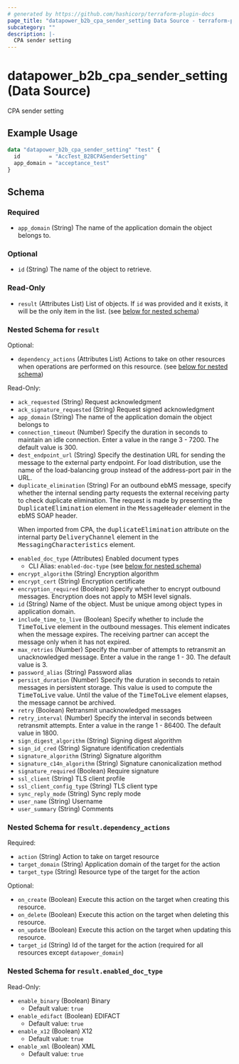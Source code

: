 ```yaml
---
# generated by https://github.com/hashicorp/terraform-plugin-docs
page_title: "datapower_b2b_cpa_sender_setting Data Source - terraform-provider-datapower"
subcategory: ""
description: |-
  CPA sender setting
---
```


# datapower_b2b_cpa_sender_setting (Data Source)

CPA sender setting

## Example Usage

```terraform
data "datapower_b2b_cpa_sender_setting" "test" {
  id         = "AccTest_B2BCPASenderSetting"
  app_domain = "acceptance_test"
}
```

<!-- schema generated by tfplugindocs -->
## Schema

### Required

- `app_domain` (String) The name of the application domain the object belongs to.

### Optional

- `id` (String) The name of the object to retrieve.

### Read-Only

- `result` (Attributes List) List of objects. If `id` was provided and it exists, it will be the only item in the list. (see [below for nested schema](#nestedatt--result))

<a id="nestedatt--result"></a>
### Nested Schema for `result`

Optional:

- `dependency_actions` (Attributes List) Actions to take on other resources when operations are performed on this resource. (see [below for nested schema](#nestedatt--result--dependency_actions))

Read-Only:

- `ack_requested` (String) Request acknowledgment
- `ack_signature_requested` (String) Request signed acknowledgment
- `app_domain` (String) The name of the application domain the object belongs to
- `connection_timeout` (Number) Specify the duration in seconds to maintain an idle connection. Enter a value in the range 3 - 7200. The default value is 300.
- `dest_endpoint_url` (String) Specify the destination URL for sending the message to the external party endpoint. For load distribution, use the name of the load-balancing group instead of the address-port pair in the URL.
- `duplicate_elimination` (String) For an outbound ebMS message, specify whether the internal sending party requests the external receiving party to check duplicate elimination. The request is made by presenting the <tt>DuplicateElimination</tt> element in the <tt>MessageHeader</tt> element in the ebMS SOAP header. <p>When imported from CPA, the <tt>duplicateElimination</tt> attribute on the internal party <tt>DeliveryChannel</tt> element in the <tt>MessagingCharacteristics</tt> element.</p>
- `enabled_doc_type` (Attributes) Enabled document types
  - CLI Alias: `enabled-doc-type` (see [below for nested schema](#nestedatt--result--enabled_doc_type))
- `encrypt_algorithm` (String) Encryption algorithm
- `encrypt_cert` (String) Encryption certificate
- `encryption_required` (Boolean) Specify whether to encrypt outbound messages. Encryption does not apply to MSH level signals.
- `id` (String) Name of the object. Must be unique among object types in application domain.
- `include_time_to_live` (Boolean) Specify whether to include the <tt>TimeToLive</tt> element in the outbound messages. This element indicates when the message expires. The receiving partner can accept the message only when it has not expired.
- `max_retries` (Number) Specify the number of attempts to retransmit an unacknowledged message. Enter a value in the range 1 - 30. The default value is 3.
- `password_alias` (String) Password alias
- `persist_duration` (Number) Specify the duration in seconds to retain messages in persistent storage. This value is used to compute the <tt>TimeToLive</tt> value. Until the value of the <tt>TimeToLive</tt> element elapses, the message cannot be archived.
- `retry` (Boolean) Retransmit unacknowledged messages
- `retry_interval` (Number) Specify the interval in seconds between retransmit attempts. Enter a value in the range 1 - 86400. The default value in 1800.
- `sign_digest_algorithm` (String) Signing digest algorithm
- `sign_id_cred` (String) Signature identification credentials
- `signature_algorithm` (String) Signature algorithm
- `signature_c14n_algorithm` (String) Signature canonicalization method
- `signature_required` (Boolean) Require signature
- `ssl_client` (String) TLS client profile
- `ssl_client_config_type` (String) TLS client type
- `sync_reply_mode` (String) Sync reply mode
- `user_name` (String) Username
- `user_summary` (String) Comments

<a id="nestedatt--result--dependency_actions"></a>
### Nested Schema for `result.dependency_actions`

Required:

- `action` (String) Action to take on target resource
- `target_domain` (String) Application domain of the target for the action
- `target_type` (String) Resource type of the target for the action

Optional:

- `on_create` (Boolean) Execute this action on the target when creating this resource.
- `on_delete` (Boolean) Execute this action on the target when deleting this resource.
- `on_update` (Boolean) Execute this action on the target when updating this resource.
- `target_id` (String) Id of the target for the action (required for all resources except `datapower_domain`)


<a id="nestedatt--result--enabled_doc_type"></a>
### Nested Schema for `result.enabled_doc_type`

Read-Only:

- `enable_binary` (Boolean) Binary
  - Default value: `true`
- `enable_edifact` (Boolean) EDIFACT
  - Default value: `true`
- `enable_x12` (Boolean) X12
  - Default value: `true`
- `enable_xml` (Boolean) XML
  - Default value: `true`
